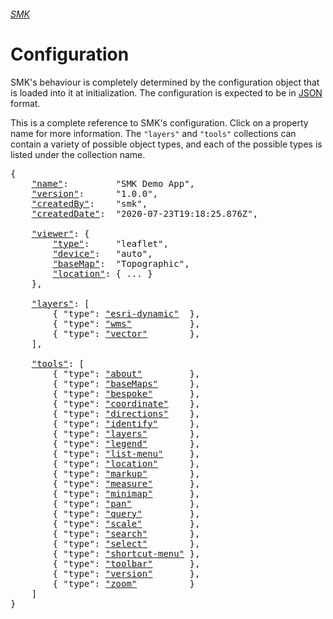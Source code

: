 ###### [SMK](..)

# Configuration

SMK's behaviour is completely determined by the configuration object that is loaded into it at initialization.
The configuration is expected to be in [JSON](https://www.json.org/) format.

This is a complete reference to SMK's configuration.
Click on a property name for more information.
The `"layers"` and `"tools"` collections can contain a variety of possible object types, and each of the possible types is listed under the collection name.

<pre>
{
    <a href="metadata.html#name-property"        >"name"</a>:         "SMK Demo App",
    <a href="metadata.html#version-property"     >"version"</a>:      "1.0.0",
    <a href="metadata.html#createdBy-property"   >"createdBy"</a>:    "smk",
    <a href="metadata.html#createdDate-property" >"createdDate"</a>:  "2020-07-23T19:18:25.876Z",

    <a href="viewer.html"  >"viewer"</a>: {
        <a href="viewer.html#type-property"      >"type"</a>:     "leaflet",
        <a href="viewer.html#device-property"    >"device"</a>:   "auto",
        <a href="viewer.html#basemap-property"   >"baseMap"</a>:  "Topographic",
        <a href="viewer.html#location-property"  >"location"</a>: { ... }
    },

    <a href="layers"  >"layers"</a>: [
        { "type": <a href="layers/esri-dynamic-layer.html" >"esri-dynamic"</a>  },
        { "type": <a href="layers/wms-layer.html"          >"wms"</a>           },
        { "type": <a href="layers/vector-layer.html"       >"vector"</a>        },
    ],

    <a href="tools"   >"tools"</a>: [
        { "type": <a href="tools/about-tool.html"          >"about"</a>         },
        { "type": <a href="tools/basemaps-tool.html"       >"baseMaps"</a>      },
        { "type": <a href="tools/bespoke-tool.html"        >"bespoke"</a>       },
        { "type": <a href="tools/coordinate-tool.html"     >"coordinate"</a>    },
        { "type": <a href="tools/directions-tool.html"     >"directions"</a>    },
        { "type": <a href="tools/identify-tool.html"       >"identify"</a>      },
        { "type": <a href="tools/layers-tool.html"         >"layers"</a>        },
        { "type": <a href="tools/legend-tool.html"         >"legend"</a>        },
        { "type": <a href="tools/list-menu-tool.html"      >"list-menu"</a>     },
        { "type": <a href="tools/location-tool.html"       >"location"</a>      },
        { "type": <a href="tools/markup-tool.html"         >"markup"</a>        },
        { "type": <a href="tools/measure-tool.html"        >"measure"</a>       },
        { "type": <a href="tools/minimap-tool.html"        >"minimap"</a>       },
        { "type": <a href="tools/pan-tool.html"            >"pan"</a>           },
        { "type": <a href="tools/query-tool.html"          >"query"</a>         },
        { "type": <a href="tools/scale-tool.html"          >"scale"</a>         },
        { "type": <a href="tools/search-tool.html"         >"search"</a>        },
        { "type": <a href="tools/select-tool.html"         >"select"</a>        },
        { "type": <a href="tools/shortcut-menu-tool.html"  >"shortcut-menu"</a> },
        { "type": <a href="tools/toolbar-tool.html"        >"toolbar"</a>       },
        { "type": <a href="tools/version-tool.html"        >"version"</a>       },
        { "type": <a href="tools/zoom-tool.html"           >"zoom"</a>          }
    ]
}
</pre>
